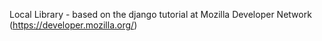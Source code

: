 Local Library - based on the django tutorial at Mozilla Developer Network (https://developer.mozilla.org/)
